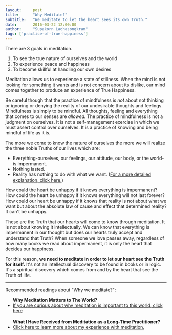 ```yaml
---
layout:     post
title:      "Why Meditate?"
subtitle:   "We meditate to let the heart sees its own Truth."
date:       2016-03-22 12:00:00
author:     "Supakorn Laohasongkram"
tags: ['practice-of-true-happiness']
---
```

There are 3 goals in meditation.

<ol>
	<li>
		To see the true nature of ourselves and the world
	</li>
	<li>
		To experience peace and happiness
	</li>
	<li>
		To become skillful at handling our own desires
	</li>
</ol>

<p>Meditation allows us to experience a state of stillness. When the mind is not looking for something it wants and is not concern about its dislike, our mind comes together to produce an experience of True Happiness.</p>

<p>Be careful though that the practice of mindfulness is <em>not</em> about not thinking or ignoring or denying the reality of our undesirable thoughts and feelings. Mindfulness is simply to be mindful. All thoughts, feeling and everything that comes to our senses are <em>allowed.</em> The practice of mindfulness is not a judgment on ourselves. It is not a self-management exercise in which we must assert control over ourselves. It is a practice of knowing and being mindful of life as it is.</p>

<p>The more we come to know the nature of ourselves the more we will realize the three noble Truths of our lives which are:</p>

<ul>
<li>Everything-ourselves, our feelings, our attitude, our body, or the world-is impermanent.</li>

<li>Nothing lasted.</li>

<li>Reality has nothing to do with what we want. (<a href="/2016/01/07/no-room-for-desire-in-life/">For a more detailed explanation, click here.</a>)</li>
</ul>

<p>How could the heart be unhappy if it knows everything is impermanent? How could the heart be unhappy if it knows everything will not last forever? How could our heart be unhappy if it knows that reality is not about what we want but about the absolute law of cause and effect that determined reality? It can't be unhappy.</p>

<p>These are the Truth that our hearts will come to know through meditation. It is not about knowing it intellectually. We can know that everything is impermanent in our thought but does our hearts truly accept and understand that Truth? When someone we love passes away, regardless of how many books we read about impermanent, it is only the heart that decides our happiness.</p>

<p>For this reason, <strong>we need to meditate in order to let our heart see the Truth for itself.</strong> It's not an intellectual discovery to be found in books or in logic. It's a spiritual discovery which comes from and by the heart that see the Truth of life.</p>
<hr class='short'>

Recommended readings about "Why we meditate?":
<ul>
<strong>Why Meditation Matters to The World?</strong>
<li><a href="/principles_of_happiness/why_true_happiness/">If you are curious about why meditation is important to this world, click here</a></li><br>
<strong>What I Have Received from Meditation as a Long-Time Practitioner?</strong>
<li><a href="/2016/04/02/my-experience-with-meditation/">Click here to learn more about my experience with meditation.</a></li>
</ul>